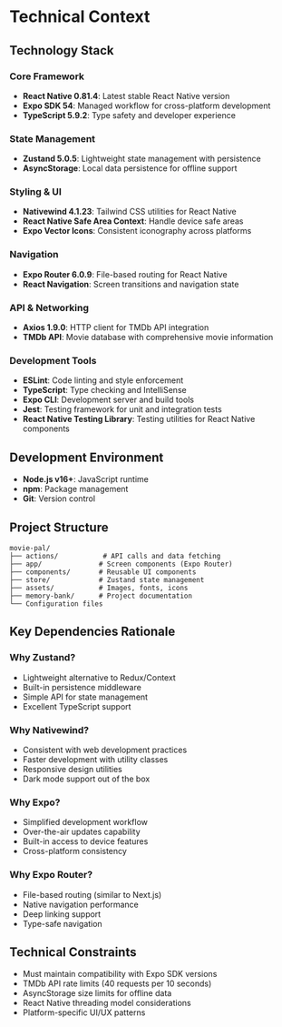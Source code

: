 # Technical Context

## Technology Stack

### Core Framework

- **React Native 0.81.4**: Latest stable React Native version
- **Expo SDK 54**: Managed workflow for cross-platform development
- **TypeScript 5.9.2**: Type safety and developer experience

### State Management

- **Zustand 5.0.5**: Lightweight state management with persistence
- **AsyncStorage**: Local data persistence for offline support

### Styling & UI

- **Nativewind 4.1.23**: Tailwind CSS utilities for React Native
- **React Native Safe Area Context**: Handle device safe areas
- **Expo Vector Icons**: Consistent iconography across platforms

### Navigation

- **Expo Router 6.0.9**: File-based routing for React Native
- **React Navigation**: Screen transitions and navigation state

### API & Networking

- **Axios 1.9.0**: HTTP client for TMDb API integration
- **TMDb API**: Movie database with comprehensive movie information

### Development Tools

- **ESLint**: Code linting and style enforcement
- **TypeScript**: Type checking and IntelliSense
- **Expo CLI**: Development server and build tools
- **Jest**: Testing framework for unit and integration tests
- **React Native Testing Library**: Testing utilities for React Native components

## Development Environment

- **Node.js v16+**: JavaScript runtime
- **npm**: Package management
- **Git**: Version control

## Project Structure

```
movie-pal/
├── actions/           # API calls and data fetching
├── app/              # Screen components (Expo Router)
├── components/       # Reusable UI components
├── store/            # Zustand state management
├── assets/           # Images, fonts, icons
├── memory-bank/      # Project documentation
└── Configuration files
```

## Key Dependencies Rationale

### Why Zustand?

- Lightweight alternative to Redux/Context
- Built-in persistence middleware
- Simple API for state management
- Excellent TypeScript support

### Why Nativewind?

- Consistent with web development practices
- Faster development with utility classes
- Responsive design utilities
- Dark mode support out of the box

### Why Expo?

- Simplified development workflow
- Over-the-air updates capability
- Built-in access to device features
- Cross-platform consistency

### Why Expo Router?

- File-based routing (similar to Next.js)
- Native navigation performance
- Deep linking support
- Type-safe navigation

## Technical Constraints

- Must maintain compatibility with Expo SDK versions
- TMDb API rate limits (40 requests per 10 seconds)
- AsyncStorage size limits for offline data
- React Native threading model considerations
- Platform-specific UI/UX patterns
